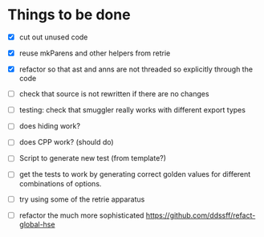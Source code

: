 # Things to be done

- [X] cut out unused code

- [X] reuse mkParens and other helpers from retrie

- [X] refactor so that ast and anns are not threaded so explicitly through the code

- [ ] check that source is not rewritten if there are no changes

- [ ] testing: check that smuggler really works with different export types

- [ ] does hiding work?

- [ ] does CPP work? (should do)

- [ ] Script to generate new test (from template?)

- [ ] get the tests to work by generating correct golden values for different
  combinations of options.

- [ ] try using some of the retrie apparatus

- [ ] refactor the much more sophisticated https://github.com/ddssff/refact-global-hse


